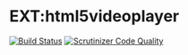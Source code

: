 # EXT:html5videoplayer

[![Build Status](https://travis-ci.org/lochmueller/html5videoplayer.svg?branch=master)](https://travis-ci.org/lochmueller/html5videoplayer)
[![Scrutinizer Code Quality](https://scrutinizer-ci.com/g/lochmueller/html5videoplayer/badges/quality-score.png?b=master)](https://scrutinizer-ci.com/g/lochmueller/html5videoplayer/?branch=master)
